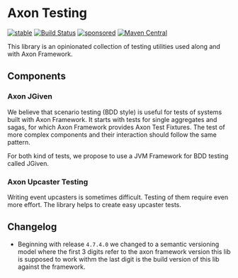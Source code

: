 # Axon Testing

[![stable](https://img.shields.io/badge/lifecycle-STABLE-green.svg)](https://github.com/holisticon#open-source-lifecycle)
[![Build Status](https://github.com/holixon/axon-testing/workflows/Development%20branches/badge.svg)](https://github.com/holixon/axon-testing/actions)
[![sponsored](https://img.shields.io/badge/sponsoredBy-Holisticon-RED.svg)](https://holisticon.de/)
[![Maven Central](https://maven-badges.herokuapp.com/maven-central/io.holixon.axon.testing/axon-testing-jgiven-core/badge.svg)](https://maven-badges.herokuapp.com/maven-central/io.holixon.axon.testing/axon-testing-jgiven-core)

This library is an opinionated collection of testing utilities used along and with Axon Framework.  

## Components

### Axon JGiven

We believe that scenario testing (BDD style) is useful for tests of systems built with Axon Framework. It starts with tests for 
single aggregates and sagas, for which Axon Framework provides Axon Test Fixtures. The test of more complex components and their 
interaction should follow the same pattern.

For both kind of tests, we propose to use a JVM Framework for BDD testing called JGiven.

### Axon Upcaster Testing

Writing event upcasters is sometimes difficult. Testing of them require even more effort. The library helps to create easy upcaster tests.

## Changelog

* Beginning with release `4.7.4.0` we changed to a semantic versioning model where the first 3 digits refer to the axon framework version this lib is supposed to work withm the last digit is the build version of this lib against the framework.
